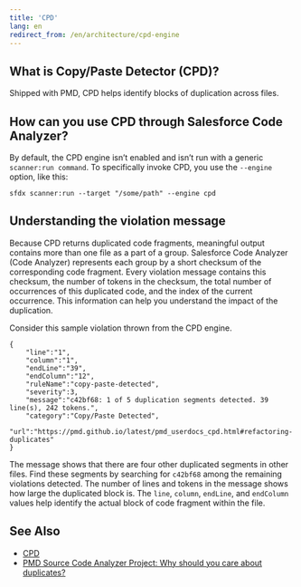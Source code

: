 ```yaml
---
title: 'CPD'
lang: en
redirect_from: /en/architecture/cpd-engine
---
```

## What is Copy/Paste Detector (CPD)?
Shipped with PMD, CPD helps identify blocks of duplication across files. 

## How can you use CPD through Salesforce Code Analyzer?

By default, the CPD engine isn’t enabled and isn’t run with a generic ```scanner:run command```. To specifically invoke CPD, you use the ```--engine``` option, like this:

`sfdx scanner:run --target "/some/path" --engine cpd`

## Understanding the violation message
Because CPD returns duplicated code fragments, meaningful output contains more than one file as a part of a group. Salesforce Code Analyzer (Code Analyzer) represents each group by a short checksum of the corresponding code fragment. Every violation message contains this checksum, the number of tokens in the checksum, the total number of occurrences of this duplicated code, and the index of the current occurrence. This information can help you understand the impact of the duplication.

Consider this sample violation thrown from the CPD engine.

```
{
    "line":"1",
    "column":"1",
    "endLine":"39",
    "endColumn":"12",
    "ruleName":"copy-paste-detected",
    "severity":3,
    "message":"c42bf68: 1 of 5 duplication segments detected. 39 line(s), 242 tokens.",
    "category":"Copy/Paste Detected",
    "url":"https://pmd.github.io/latest/pmd_userdocs_cpd.html#refactoring-duplicates"
}
```

The message shows that there are four other duplicated segments in other files. Find these segments by searching for ```c42bf68``` among the remaining violations detected. The number of lines and tokens in the message shows how large the duplicated block is. The `line`, `column`, `endLine`, and `endColumn` values help identify the actual block of code fragment within the file.

## See Also
- [CPD](https://pmd.github.io/latest/pmd_userdocs_cpd.html)
- [PMD Source Code Analyzer Project: Why should you care about duplicates?](https://pmd.github.io/latest/pmd_userdocs_cpd.html#why-should-you-care-about-duplicates)
